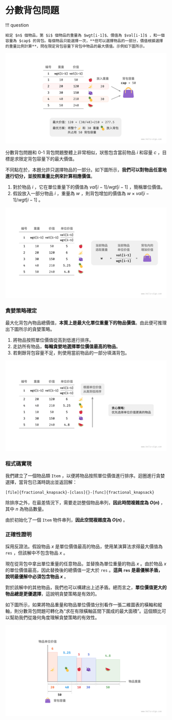 # 分數背包問題

!!! question

    給定 $n$ 個物品，第 $i$ 個物品的重量為 $wgt[i-1]$、價值為 $val[i-1]$ ，和一個容量為 $cap$ 的背包。每個物品只能選擇一次，**但可以選擇物品的一部分，價值根據選擇的重量比例計算**，問在限定背包容量下背包中物品的最大價值。示例如下圖所示。

![分數背包問題的示例資料](fractional_knapsack_problem.assets/fractional_knapsack_example.png)

分數背包問題和 0-1 背包問題整體上非常相似，狀態包含當前物品 $i$ 和容量 $c$ ，目標是求限定背包容量下的最大價值。

不同點在於，本題允許只選擇物品的一部分。如下圖所示，**我們可以對物品任意地進行切分，並按照重量比例來計算相應價值**。

1. 對於物品 $i$ ，它在單位重量下的價值為 $val[i-1] / wgt[i-1]$ ，簡稱單位價值。
2. 假設放入一部分物品 $i$ ，重量為 $w$ ，則背包增加的價值為 $w \times val[i-1] / wgt[i-1]$ 。

![物品在單位重量下的價值](fractional_knapsack_problem.assets/fractional_knapsack_unit_value.png)

### 貪婪策略確定

最大化背包內物品總價值，**本質上是最大化單位重量下的物品價值**。由此便可推理出下圖所示的貪婪策略。

1. 將物品按照單位價值從高到低進行排序。
2. 走訪所有物品，**每輪貪婪地選擇單位價值最高的物品**。
3. 若剩餘背包容量不足，則使用當前物品的一部分填滿背包。

![分數背包問題的貪婪策略](fractional_knapsack_problem.assets/fractional_knapsack_greedy_strategy.png)

### 程式碼實現

我們建立了一個物品類 `Item` ，以便將物品按照單位價值進行排序。迴圈進行貪婪選擇，當背包已滿時跳出並返回解：

```src
[file]{fractional_knapsack}-[class]{}-[func]{fractional_knapsack}
```

除排序之外，在最差情況下，需要走訪整個物品串列，**因此時間複雜度為 $O(n)$** ，其中 $n$ 為物品數量。

由於初始化了一個 `Item` 物件串列，**因此空間複雜度為 $O(n)$** 。

### 正確性證明

採用反證法。假設物品 $x$ 是單位價值最高的物品，使用某演算法求得最大價值為 `res` ，但該解中不包含物品 $x$ 。

現在從背包中拿出單位重量的任意物品，並替換為單位重量的物品 $x$ 。由於物品 $x$ 的單位價值最高，因此替換後的總價值一定大於 `res` 。**這與 `res` 是最優解矛盾，說明最優解中必須包含物品 $x$** 。

對於該解中的其他物品，我們也可以構建出上述矛盾。總而言之，**單位價值更大的物品總是更優選擇**，這說明貪婪策略是有效的。

如下圖所示，如果將物品重量和物品單位價值分別看作一張二維圖表的橫軸和縱軸，則分數背包問題可轉化為“求在有限橫軸區間下圍成的最大面積”。這個類比可以幫助我們從幾何角度理解貪婪策略的有效性。

![分數背包問題的幾何表示](fractional_knapsack_problem.assets/fractional_knapsack_area_chart.png)
